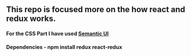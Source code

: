 ## This repo is focused more on the how react and redux works.

#### For the CSS Part I have used [Semantic UI](https://cdnjs.com/libraries/semantic-ui)

#### Dependencies - npm install redux react-redux